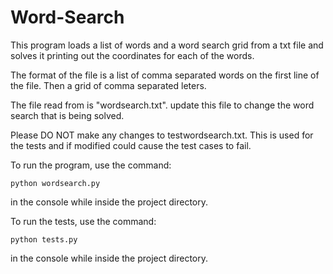 # Word-Search

This program loads a list of words and a word search grid from a txt file and solves it printing out the coordinates for each of the words.

The format of the file is a list of comma separated words on the first line of the file. Then a grid of comma separated leters.

The file read from is "wordsearch.txt". update this file to change the word search that is being solved.

Please DO NOT make any changes to testwordsearch.txt. This is used for the tests and if modified could cause the test cases to fail.




To run the program, use the command:

	python wordsearch.py

in the console while inside the project directory.


To run the tests, use the command:

	python tests.py
	
in the console while inside the project directory.